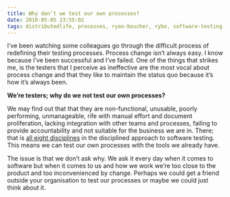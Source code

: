 ```yaml
---
title: Why don’t we test our own processes?
date: 2010-05-05 23:55:02
tags: distributedlife, processes, ryan-boucher, rybo, software-testing, testing, 
---
```

I’ve been watching some colleagues go through the difficult process of redefining their testing processes. Process change isn’t always easy. I know because I’ve been successful and I’ve failed. One of the things that strikes me, is the testers that I perceive as ineffective are the most vocal about process change and that they like to maintain the status quo because it’s how it’s always been.

<strong>We’re testers; why do we not test our own processes?</strong>

We may find out that that they are non-functional, unusable, poorly performing, unmanageable, rife with manual effort and document proliferation, lacking integration with other teams and processes, failing to provide accountability and not suitable for the business we are in. There; that is <a href="http://distributedlife.com/blog/2010/04/futures-in-software-testing.html">all eight disciplines</a> in the disciplined approach to software testing. This means we can test our own processes with the tools we already have.

The issue is that we don’t ask why. We ask it every day when it comes to software but when it comes to us and how we work we’re too close to the product and too inconvenienced by change. Perhaps we could get a friend outside your organisation to test our processes or maybe we could just think about it.